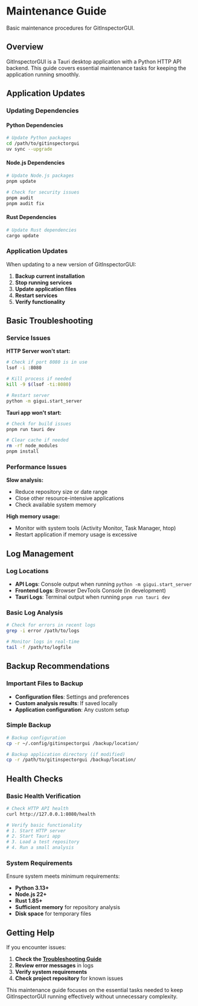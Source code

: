 # Maintenance Guide

Basic maintenance procedures for GitInspectorGUI.

## Overview

GitInspectorGUI is a Tauri desktop application with a Python HTTP API backend. This guide covers essential maintenance tasks for keeping the application running smoothly.

## Application Updates

### Updating Dependencies

#### Python Dependencies

```bash
# Update Python packages
cd /path/to/gitinspectorgui
uv sync --upgrade
```

#### Node.js Dependencies

```bash
# Update Node.js packages
pnpm update

# Check for security issues
pnpm audit
pnpm audit fix
```

#### Rust Dependencies

```bash
# Update Rust dependencies
cargo update
```

### Application Updates

When updating to a new version of GitInspectorGUI:

1. **Backup current installation**
2. **Stop running services**
3. **Update application files**
4. **Restart services**
5. **Verify functionality**

## Basic Troubleshooting

### Service Issues

**HTTP Server won't start:**

```bash
# Check if port 8080 is in use
lsof -i :8080

# Kill process if needed
kill -9 $(lsof -ti:8080)

# Restart server
python -m gigui.start_server
```

**Tauri app won't start:**

```bash
# Check for build issues
pnpm run tauri dev

# Clear cache if needed
rm -rf node_modules
pnpm install
```

### Performance Issues

**Slow analysis:**

-   Reduce repository size or date range
-   Close other resource-intensive applications
-   Check available system memory

**High memory usage:**

-   Monitor with system tools (Activity Monitor, Task Manager, htop)
-   Restart application if memory usage is excessive

## Log Management

### Log Locations

-   **API Logs**: Console output when running `python -m gigui.start_server`
-   **Frontend Logs**: Browser DevTools Console (in development)
-   **Tauri Logs**: Terminal output when running `pnpm run tauri dev`

### Basic Log Analysis

```bash
# Check for errors in recent logs
grep -i error /path/to/logs

# Monitor logs in real-time
tail -f /path/to/logfile
```

## Backup Recommendations

### Important Files to Backup

-   **Configuration files**: Settings and preferences
-   **Custom analysis results**: If saved locally
-   **Application configuration**: Any custom setup

### Simple Backup

```bash
# Backup configuration
cp -r ~/.config/gitinspectorgui /backup/location/

# Backup application directory (if modified)
cp -r /path/to/gitinspectorgui /backup/location/
```

## Health Checks

### Basic Health Verification

```bash
# Check HTTP API health
curl http://127.0.0.1:8080/health

# Verify basic functionality
# 1. Start HTTP server
# 2. Start Tauri app
# 3. Load a test repository
# 4. Run a small analysis
```

### System Requirements

Ensure system meets minimum requirements:

-   **Python 3.13+**
-   **Node.js 22+**
-   **Rust 1.85+**
-   **Sufficient memory** for repository analysis
-   **Disk space** for temporary files

## Getting Help

If you encounter issues:

1. **Check the [Troubleshooting Guide](../development/troubleshooting.md)**
2. **Review error messages** in logs
3. **Verify system requirements**
4. **Check project repository** for known issues

This maintenance guide focuses on the essential tasks needed to keep GitInspectorGUI running effectively without unnecessary complexity.
